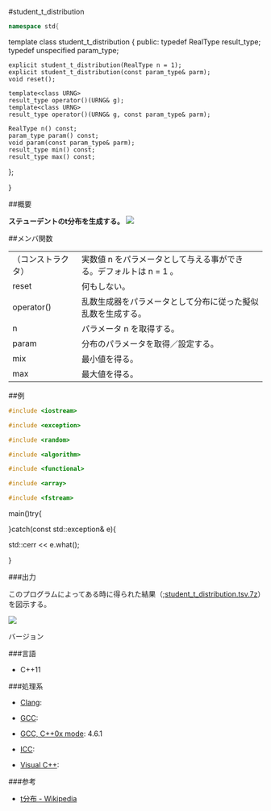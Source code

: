 #student_t_distribution
```cpp
namespace std{
```

  template<class RealType = double>
  class student_t_distribution
  {
  public:
    typedef RealType result_type;
    typedef unspecified param_type;

    explicit student_t_distribution(RealType n = 1);
    explicit student_t_distribution(const param_type& parm);
    void reset();

    template<class URNG>
    result_type operator()(URNG& g);
    template<class URNG>
    result_type operator()(URNG& g, const param_type& parm);

    RealType n() const;
    param_type param() const;
    void param(const param_type& parm);
    result_type min() const;
    result_type max() const;
  };


}





##概要

<b>ステューデントのt分布を生成する。</b>
<b></b>
<b>![](https://github.com/cpprefjp/image/raw/master/reference/random/student_t_distribution/student_t.png)

</b>


##メンバ関数


| | |
|-----------------------------|------------------------------------------------------------------------------------------------|
|（コンストラクタ）  | 実数値 n をパラメータとして与える事ができる。デフォルトは n = 1 。 |
| reset | 何もしない。 |
| operator() | 乱数生成器をパラメータとして分布に従った擬似乱数を生成する。 |
| n | パラメータ n を取得する。 |
| param | 分布のパラメータを取得／設定する。 |
| mix | 最小値を得る。 |
| max | 最大値を得る。 |



##例

```cpp
#include <iostream>

#include <exception>

#include <random>

#include <algorithm>

#include <functional>

#include <array>

#include <fstream>
```

main()try{


}catch(const std::exception& e){

  std::cerr << e.what();

}





###出力

このプログラムによってある時に得られた結果（;[student_t_distribution.tsv.7z](https://github.com/cpprefjp/image/raw/master/reference/random/student_t_distribution/student_t_distribution.tsv.7z)）を図示する。




<a class='disabled' imageanchor='1' href='/system/errors/NodeNotFound?suri=wuid:gx:2bd42503572e5581.md'>


</a>![](https://github.com/cpprefjp/image/raw/master/reference/random/student_t_distribution/student_t_distribution.png)







バージョン


###言語


- C++11



###処理系


- [Clang](/implementation#clang.md): 

- [GCC](/implementation#gcc.md): 

- [GCC, C++0x mode](/implementation#gcc.md): 4.6.1

- [ICC](/implementation#icc.md): 

- [Visual C++](/implementation#visual_cpp.md): 

###参考

- [t分布 - Wikipedia](http://ja.wikipedia.org/wiki/T%E5%88%86%E5%B8%83)




